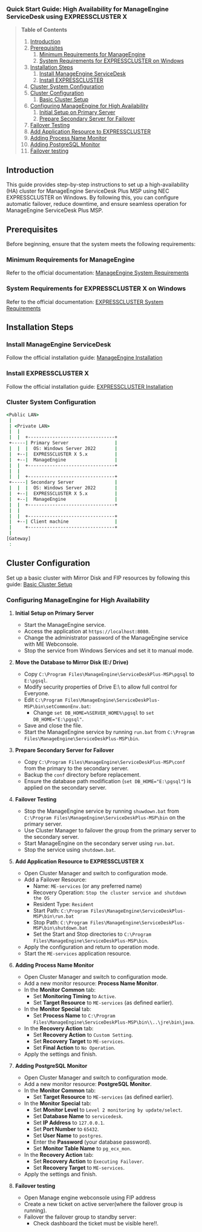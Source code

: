 ### Quick Start Guide: High Availability for ManageEngine ServiceDesk using EXPRESSCLUSTER X

> **Table of Contents**
> 
> 1. [Introduction](#introduction)
> 2. [Prerequisites](#prerequisites)
>    1. [Minimum Requirements for ManageEngine](#minimum-requirements-for-manageengine)
>    2. [System Requirements for EXPRESSCLUSTER on Windows](#system-requirements-for-expresscluster-on-windows)
> 3. [Installation Steps](#installation-steps)
>    1. [Install ManageEngine ServiceDesk](#install-manageengine-servicedesk)
>    2. [Install EXPRESSCLUSTER](#install-expresscluster)
> 4. [Cluster System Configuration](#cluster-system-configuration)
> 5. [Cluster Configuration](#cluster-configuration)
>    1. [Basic Cluster Setup](#basic-cluster-setup)
> 6. [Configuring ManageEngine for High Availability](#configuring-manageengine-for-high-availability)
>    1. [Initial Setup on Primary Server](#initial-setup-on-primary-server)
>    2. [Prepare Secondary Server for Failover](#prepare-secondary-server-for-failover)
> 7. [Failover Testing](#failover-testing)
> 8. [Add Application Resource to EXPRESSCLUSTER](#add-application-resource-to-expresscluster)
> 9. [Adding Process Name Monitor](#adding-process-name-monitor)
> 10. [Adding PostgreSQL Monitor](#adding-postgresql-monitor)
> 11. [Failover testing](#failover-testing)


## Introduction
This guide provides step-by-step instructions to set up a high-availability (HA) cluster for ManageEngine ServiceDesk Plus MSP using NEC EXPRESSCLUSTER on Windows.
By following this, you can configure automatic failover, reduce downtime, and ensure seamless operation for ManageEngine ServiceDesk Plus MSP.

## Prerequisites
Before beginning, ensure that the system meets the following requirements:

### Minimum Requirements for ManageEngine
Refer to the official documentation: [ManageEngine System Requirements](https://help.servicedeskplus.com/installing-servicedesk-plus#)

### System Requirements for EXPRESSCLUSTER X on Windows
Refer to the official documentation: [EXPRESSCLUSTER System Requirements](https://www.nec.com/en/global/prod/expresscluster/en/sysreq/os_win.html)

## Installation Steps
### Install ManageEngine ServiceDesk
Follow the official installation guide: [ManageEngine Installation](https://help.servicedeskplus.com/installing-servicedesk-plus#)

### Install EXPRESSCLUSTER X
Follow the official installation guide: [EXPRESSCLUSTER Installation](https://docs.nec.co.jp/software/clustering/expresscluster_x/x52/ecx_x52_windows_en/W52_IG_EN/W_IG.html#installing-expresscluster)

### Cluster System Configuration
```bat
<Public LAN>
 |
 | <Private LAN>
 |  |
 |  |  +--------------------------------+
 +-----| Primary Server                 |
 |  |  |  OS: Windows Server 2022       |
 |  +--|  EXPRESSCLUSTER X 5.x          |
 |  +--|  ManageEngine                  |
 |  |  +--------------------------------+
 |  |
 |  |  +--------------------------------+
 +-----| Secondary Server               |
 |  |  |  OS: Windows Server 2022       |
 |  +--|  EXPRESSCLUSTER X 5.x          |
 |  +--|  ManageEngine                  |
 |  |  +--------------------------------+
 |  |
 |  |  +--------------------------------+
 |  +--| Client machine                 |
 |     +--------------------------------+
 |
[Gateway]
 :
```

## Cluster Configuration
Set up a basic cluster with Mirror Disk and FIP resources by following this guide: [Basic Cluster Setup](https://github.com/EXPRESSCLUSTER/BasicCluster/blob/master/X41/Win/2nodesMirror.md)

### Configuring ManageEngine for High Availability
1. **Initial Setup on Primary Server**
   - Start the ManageEngine service.
   - Access the application at `https://localhost:8080`.
   - Change the administrator password of the ManageEngine service with ME Webconsole.
   - Stop the service from Windows Services and set it to manual mode.

2. **Move the Database to Mirror Disk (E:/ Drive)**
   - Copy `C:\Program Files\ManageEngine\ServiceDeskPlus-MSP\pgsql` to `E:\pgsql`.
   - Modify security properties of Drive E:\ to allow full control for Everyone.
   - Edit `C:\Program Files\ManageEngine\ServiceDeskPlus-MSP\bin\setCommonEnv.bat`:
     - Change `set DB_HOME=%SERVER_HOME%\pgsql` to `set DB_HOME="E:\pgsql"`.
   - Save and close the file.
   - Start the ManageEngine service by running `run.bat` from `C:\Program Files\ManageEngine\ServiceDeskPlus-MSP\bin`.

3. **Prepare Secondary Server for Failover**
   - Copy `C:\Program Files\ManageEngine\ServiceDeskPlus-MSP\conf` from the primary to the secondary server.
   - Backup the `conf` directory before replacement.
   - Ensure the database path modification (`set DB_HOME="E:\pgsql"`) is applied on the secondary server.

4. **Failover Testing**
   - Stop the ManageEngine service by running `shuwdown.bat` from `C:\Program Files\ManageEngine\ServiceDeskPlus-MSP\bin` on the primary server.
   - Use Cluster Manager to failover the group from the primary server to the secondary server.
   - Start ManageEngine on the secondary server using `run.bat`.
   - Stop the service using `shutdown.bat`.

6. **Add Application Resource to EXPRESSCLUSTER X**
   - Open Cluster Manager and switch to configuration mode.
   - Add a Failover Resource:
     - Name: `ME-services` (or any preferred name)
     - Recovery Operation: `Stop the cluster service and shutdown the OS`
     - Resident Type: `Resident`
     - Start Path: `C:\Program Files\ManageEngine\ServiceDeskPlus-MSP\bin\run.bat`
     - Stop Path: `C:\Program Files\ManageEngine\ServiceDeskPlus-MSP\bin\shutdown.bat`
     - Set the Start and Stop directories to `C:\Program Files\ManageEngine\ServiceDeskPlus-MSP\bin`.
   - Apply the configuration and return to operation mode.
   - Start the `ME-services` application resource.

7. **Adding Process Name Monitor**
   - Open Cluster Manager and switch to configuration mode.
   - Add a new monitor resource: **Process Name Monitor**.
   - In the **Monitor Common** tab:
     - Set **Monitoring Timing** to `Active`.
     - Set **Target Resource** to `ME-services` (as defined earlier).
   - In the **Monitor Special** tab:
     - Set **Process Name** to `C:\Program Files\ManageEngine\ServiceDeskPlus-MSP\bin\\..\jre\bin\java`.
   - In the **Recovery Action** tab:
     - Set **Recovery Action** to `Custom Setting`.
     - Set **Recovery Target** to `ME-services`.
     - Set **Final Action** to `No Operation`.
   - Apply the settings and finish.

8. **Adding PostgreSQL Monitor**
   - Open Cluster Manager and switch to configuration mode.
   - Add a new monitor resource: **PostgreSQL Monitor**.
   - In the **Monitor Common** tab:
     - Set **Target Resource** to `ME-services` (as defined earlier).
   - In the **Monitor Special** tab:
     - Set **Monitor Level** to `Level 2 monitoring by update/select`.
     - Set **Database Name** to `servicedesk`.
     - Set **IP Address** to `127.0.0.1`.
     - Set **Port Number** to `65432`.
     - Set **User Name** to `postgres`.
     - Enter the **Password** (your database password).
     - Set **Monitor Table Name** to `pg_ecx_mon`.
   - In the **Recovery Action** tab:
     - Set **Recovery Action** to `Executing Failover`.
     - Set **Recovery Target** to `ME-services`.
   - Apply the settings and finish.

9. **Failover testing**
   - Open Manage engine webconsole using FIP address
   - Create a new ticket on active server(where the failover group is running).
   - Failover the failover group to standby server:
     - Check dashboard the ticket must be visible here!!.
